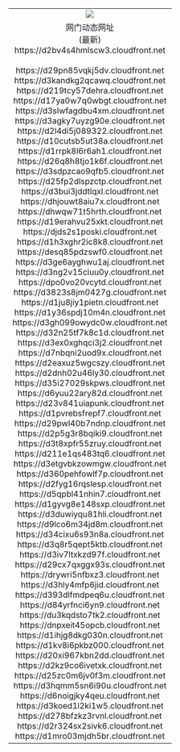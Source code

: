 ﻿<table>
  <tr></tr>
  <tr><td colspan=2 align=center><img src="https://d2bv4s4hmlscw3.cloudfront.net/Up/oGate.jpg" /></td></tr>
  <tr><td colspan=2 align=center>网门动态网址<br/>(最新)
<br>https://d2bv4s4hmlscw3.cloudfront.net
<br/>
<br>https://d29pn85vqkj5dv.cloudfront.net
<br>https://d3kandkg2qcawq.cloudfront.net
<br>https://d219tcy57dehra.cloudfront.net
<br>https://d17ya0w7q0wbgt.cloudfront.net
<br>https://d3slwfagdbu4xm.cloudfront.net
<br>https://d3agky7uyzg90e.cloudfront.net
<br>https://d2l4di5j089322.cloudfront.net
<br>https://d10cutsb5ut38a.cloudfront.net
<br>https://d1rrpk8l6r6ah1.cloudfront.net
<br>https://d26q8h8tjo1k6f.cloudfront.net
<br>https://d3sdpzcao9qfb5.cloudfront.net
<br>https://d25fp2dlspzctp.cloudfront.net
<br>https://d3bui3jddtlqxl.cloudfront.net
<br>https://dhjouwt8aiu7x.cloudfront.net
<br>https://dhwqw71t5hrth.cloudfront.net
<br>https://d19erahvu25xkt.cloudfront.net
<br>https://djds2s1poski.cloudfront.net
<br>https://d1h3xghr2ic8k8.cloudfront.net
<br>https://desq85pdzswf0.cloudfront.net
<br>https://d3ge6ayghwu1aj.cloudfront.net
<br>https://d3ng2v15ciuu0y.cloudfront.net
<br>https://dpo0vo20vcytd.cloudfront.net
<br>https://d3823s8jm0427g.cloudfront.net
<br>https://d1ju8jiy1pietn.cloudfront.net
<br>https://d1y36spdj10m4n.cloudfront.net
<br>https://d3gh099owydc0w.cloudfront.net
<br>https://d32n25tf7k8c1d.cloudfront.net
<br>https://d3ex0xghqci3j2.cloudfront.net
<br>https://d7nbqni2uod9x.cloudfront.net
<br>https://d2eaxuz5wgcszy.cloudfront.net
<br>https://d2dnh02u46ly30.cloudfront.net
<br>https://d35i27029skpws.cloudfront.net
<br>https://d6yuu22ary82d.cloudfront.net
<br>https://d23v841uiapunk.cloudfront.net
<br>https://d1pvrebsfrepf7.cloudfront.net
<br>https://d29pwl40b7ndnp.cloudfront.net
<br>https://d2p5g3r8bqiki9.cloudfront.net
<br>https://d3t8xpfr55zruy.cloudfront.net
<br>https://d211e1qs483tq6.cloudfront.net
<br>https://d3etgvbkzowmgw.cloudfront.net
<br>https://d360pehfowlf7p.cloudfront.net
<br>https://d2fyg16rqslesp.cloudfront.net
<br>https://d5qpbl41nhin7.cloudfront.net
<br>https://d1gyvg8e148sxp.cloudfront.net
<br>https://d3duwiyqu81hli.cloudfront.net
<br>https://d9lco6m34jd8m.cloudfront.net
<br>https://d34cixu6s93n8a.cloudfront.net
<br>https://d3q8r5qept5ktb.cloudfront.net
<br>https://d3iv7ltxkzd97f.cloudfront.net
<br>https://d29cx7qxggx93s.cloudfront.net
<br>https://drywri5nfbxz3.cloudfront.net
<br>https://d3hly4mfp6jid.cloudfront.net
<br>https://d393dlfmdpeq6u.cloudfront.net
<br>https://d84yrfnci6yn9.cloudfront.net
<br>https://du3kqdsto7tk2.cloudfront.net
<br>https://dnpxeit45opcb.cloudfront.net
<br>https://d1ihjg8dkg030n.cloudfront.net
<br>https://d1kv8i6pkbz000.cloudfront.net
<br>https://d20xi967kbn2dd.cloudfront.net
<br>https://d2kz9co6ivetxk.cloudfront.net
<br>https://d25zc0m6jv0f3m.cloudfront.net
<br>https://d3hqmm5sn6i90u.cloudfront.net
<br>https://d6noigjky4qeu.cloudfront.net
<br>https://d3koed1l2ki1w5.cloudfront.net
<br>https://d278bfzkz3rvnl.cloudfront.net
<br>https://d2r324sx2sivk6.cloudfront.net
<br>https://d1mro03mjdh5br.cloudfront.net
    </td>
  </tr>
</table>
